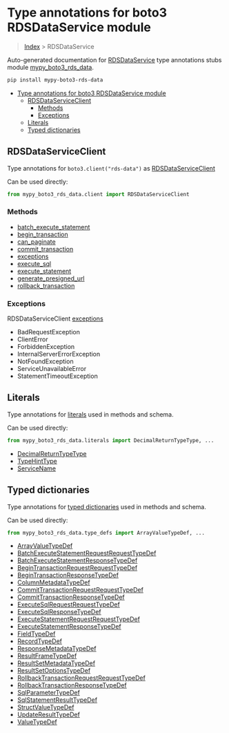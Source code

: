 # Type annotations for boto3 RDSDataService module

> [Index](..) > RDSDataService

Auto-generated documentation for
[RDSDataService](https://boto3.amazonaws.com/v1/documentation/api/latest/reference/services/rds-data.html#RDSDataService)
type annotations stubs module
[mypy_boto3_rds_data](https://pypi.org/project/mypy-boto3-rds-data/).

```bash
pip install mypy-boto3-rds-data
```

- [Type annotations for boto3 RDSDataService module](#type-annotations-for-boto3-rdsdataservice-module)
  - [RDSDataServiceClient](#rdsdataserviceclient)
    - [Methods](#methods)
    - [Exceptions](#exceptions)
  - [Literals](#literals)
  - [Typed dictionaries](#typed-dictionaries)

## RDSDataServiceClient

Type annotations for `boto3.client("rds-data")` as
[RDSDataServiceClient](./client.md)

Can be used directly:

```python
from mypy_boto3_rds_data.client import RDSDataServiceClient
```

### Methods

- [batch_execute_statement](./client.md#batch_execute_statement)
- [begin_transaction](./client.md#begin_transaction)
- [can_paginate](./client.md#can_paginate)
- [commit_transaction](./client.md#commit_transaction)
- [exceptions](./client.md#exceptions)
- [execute_sql](./client.md#execute_sql)
- [execute_statement](./client.md#execute_statement)
- [generate_presigned_url](./client.md#generate_presigned_url)
- [rollback_transaction](./client.md#rollback_transaction)

### Exceptions

RDSDataServiceClient [exceptions](./client.md#exceptions)

- BadRequestException
- ClientError
- ForbiddenException
- InternalServerErrorException
- NotFoundException
- ServiceUnavailableError
- StatementTimeoutException

## Literals

Type annotations for [literals](./literals.md) used in methods and schema.

Can be used directly:

```python
from mypy_boto3_rds_data.literals import DecimalReturnTypeType, ...
```

- [DecimalReturnTypeType](./literals.md#decimalreturntypetype)
- [TypeHintType](./literals.md#typehinttype)
- [ServiceName](./literals.md#servicename)

## Typed dictionaries

Type annotations for [typed dictionaries](./type_defs.md) used in methods and
schema.

Can be used directly:

```python
from mypy_boto3_rds_data.type_defs import ArrayValueTypeDef, ...
```

- [ArrayValueTypeDef](./type_defs.md#arrayvaluetypedef)
- [BatchExecuteStatementRequestRequestTypeDef](./type_defs.md#batchexecutestatementrequestrequesttypedef)
- [BatchExecuteStatementResponseTypeDef](./type_defs.md#batchexecutestatementresponsetypedef)
- [BeginTransactionRequestRequestTypeDef](./type_defs.md#begintransactionrequestrequesttypedef)
- [BeginTransactionResponseTypeDef](./type_defs.md#begintransactionresponsetypedef)
- [ColumnMetadataTypeDef](./type_defs.md#columnmetadatatypedef)
- [CommitTransactionRequestRequestTypeDef](./type_defs.md#committransactionrequestrequesttypedef)
- [CommitTransactionResponseTypeDef](./type_defs.md#committransactionresponsetypedef)
- [ExecuteSqlRequestRequestTypeDef](./type_defs.md#executesqlrequestrequesttypedef)
- [ExecuteSqlResponseTypeDef](./type_defs.md#executesqlresponsetypedef)
- [ExecuteStatementRequestRequestTypeDef](./type_defs.md#executestatementrequestrequesttypedef)
- [ExecuteStatementResponseTypeDef](./type_defs.md#executestatementresponsetypedef)
- [FieldTypeDef](./type_defs.md#fieldtypedef)
- [RecordTypeDef](./type_defs.md#recordtypedef)
- [ResponseMetadataTypeDef](./type_defs.md#responsemetadatatypedef)
- [ResultFrameTypeDef](./type_defs.md#resultframetypedef)
- [ResultSetMetadataTypeDef](./type_defs.md#resultsetmetadatatypedef)
- [ResultSetOptionsTypeDef](./type_defs.md#resultsetoptionstypedef)
- [RollbackTransactionRequestRequestTypeDef](./type_defs.md#rollbacktransactionrequestrequesttypedef)
- [RollbackTransactionResponseTypeDef](./type_defs.md#rollbacktransactionresponsetypedef)
- [SqlParameterTypeDef](./type_defs.md#sqlparametertypedef)
- [SqlStatementResultTypeDef](./type_defs.md#sqlstatementresulttypedef)
- [StructValueTypeDef](./type_defs.md#structvaluetypedef)
- [UpdateResultTypeDef](./type_defs.md#updateresulttypedef)
- [ValueTypeDef](./type_defs.md#valuetypedef)
